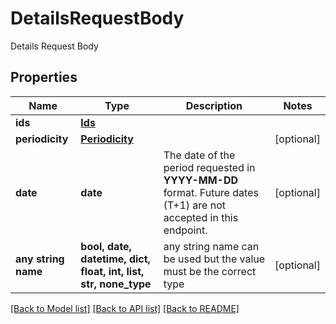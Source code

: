 # DetailsRequestBody

Details Request Body

## Properties
Name | Type | Description | Notes
------------ | ------------- | ------------- | -------------
**ids** | [**Ids**](Ids.md) |  | 
**periodicity** | [**Periodicity**](Periodicity.md) |  | [optional] 
**date** | **date** | The date of the period requested in **YYYY-MM-DD** format. Future dates (T+1) are not accepted in this endpoint.  | [optional] 
**any string name** | **bool, date, datetime, dict, float, int, list, str, none_type** | any string name can be used but the value must be the correct type | [optional]

[[Back to Model list]](../README.md#documentation-for-models) [[Back to API list]](../README.md#documentation-for-api-endpoints) [[Back to README]](../README.md)


